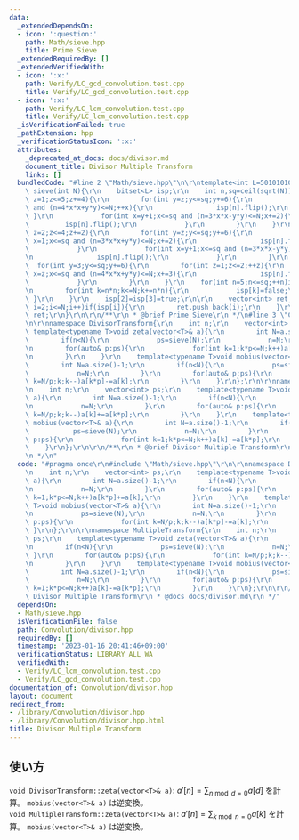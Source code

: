 ```yaml
---
data:
  _extendedDependsOn:
  - icon: ':question:'
    path: Math/sieve.hpp
    title: Prime Sieve
  _extendedRequiredBy: []
  _extendedVerifiedWith:
  - icon: ':x:'
    path: Verify/LC_gcd_convolution.test.cpp
    title: Verify/LC_gcd_convolution.test.cpp
  - icon: ':x:'
    path: Verify/LC_lcm_convolution.test.cpp
    title: Verify/LC_lcm_convolution.test.cpp
  _isVerificationFailed: true
  _pathExtension: hpp
  _verificationStatusIcon: ':x:'
  attributes:
    _deprecated_at_docs: docs/divisor.md
    document_title: Divisor Multiple Transform
    links: []
  bundledCode: "#line 2 \"Math/sieve.hpp\"\n\r\ntemplate<int L=50101010>vector<int>\
    \ sieve(int N){\r\n    bitset<L> isp;\r\n    int n,sq=ceil(sqrt(N));\r\n    for(int\
    \ z=1;z<=5;z+=4){\r\n        for(int y=z;y<=sq;y+=6){\r\n            for(int x=1;x<=sq\
    \ and (n=4*x*x+y*y)<=N;++x){\r\n                isp[n].flip();\r\n           \
    \ }\r\n            for(int x=y+1;x<=sq and (n=3*x*x-y*y)<=N;x+=2){\r\n       \
    \         isp[n].flip();\r\n            }\r\n        }\r\n    }\r\n    for(int\
    \ z=2;z<=4;z+=2){\r\n        for(int y=z;y<=sq;y+=6){\r\n            for (int\
    \ x=1;x<=sq and (n=3*x*x+y*y)<=N;x+=2){\r\n                isp[n].flip();\r\n\
    \            }\r\n            for(int x=y+1;x<=sq and (n=3*x*x-y*y)<=N;x+=2){\r\
    \n                isp[n].flip();\r\n            }\r\n        }\r\n    }\r\n  \
    \  for(int y=3;y<=sq;y+=6){\r\n        for(int z=1;z<=2;++z){\r\n            for(int\
    \ x=z;x<=sq and (n=4*x*x+y*y)<=N;x+=3){\r\n                isp[n].flip();\r\n\
    \            }\r\n        }\r\n    }\r\n    for(int n=5;n<=sq;++n)if(isp[n]){\r\
    \n        for(int k=n*n;k<=N;k+=n*n){\r\n            isp[k]=false;\r\n       \
    \ }\r\n    }\r\n    isp[2]=isp[3]=true;\r\n\r\n    vector<int> ret;\r\n    for(int\
    \ i=2;i<=N;i++)if(isp[i]){\r\n        ret.push_back(i);\r\n    }\r\n    return\
    \ ret;\r\n}\r\n\r\n/**\r\n * @brief Prime Sieve\r\n */\n#line 3 \"Convolution/divisor.hpp\"\
    \n\r\nnamespace DivisorTransform{\r\n    int n;\r\n    vector<int> ps;\r\n   \
    \ template<typename T>void zeta(vector<T>& a){\r\n        int N=a.size()-1;\r\n\
    \        if(n<N){\r\n            ps=sieve(N);\r\n            n=N;\r\n        }\r\
    \n        for(auto& p:ps){\r\n            for(int k=1;k*p<=N;k++)a[k*p]+=a[k];\r\
    \n        }\r\n    }\r\n    template<typename T>void mobius(vector<T>& a){\r\n\
    \        int N=a.size()-1;\r\n        if(n<N){\r\n            ps=sieve(N);\r\n\
    \            n=N;\r\n        }\r\n        for(auto& p:ps){\r\n            for(int\
    \ k=N/p;k;k--)a[k*p]-=a[k];\r\n        }\r\n    }\r\n};\r\n\r\nnamespace MultipleTransform{\r\
    \n    int n;\r\n    vector<int> ps;\r\n    template<typename T>void zeta(vector<T>&\
    \ a){\r\n        int N=a.size()-1;\r\n        if(n<N){\r\n            ps=sieve(N);\r\
    \n            n=N;\r\n        }\r\n        for(auto& p:ps){\r\n            for(int\
    \ k=N/p;k;k--)a[k]+=a[k*p];\r\n        }\r\n    }\r\n    template<typename T>void\
    \ mobius(vector<T>& a){\r\n        int N=a.size()-1;\r\n        if(n<N){\r\n \
    \           ps=sieve(N);\r\n            n=N;\r\n        }\r\n        for(auto&\
    \ p:ps){\r\n            for(int k=1;k*p<=N;k++)a[k]-=a[k*p];\r\n        }\r\n\
    \    }\r\n};\r\n\r\n/**\r\n * @brief Divisor Multiple Transform\r\n * @docs docs/divisor.md\r\
    \n */\n"
  code: "#pragma once\r\n#include \"Math/sieve.hpp\"\r\n\r\nnamespace DivisorTransform{\r\
    \n    int n;\r\n    vector<int> ps;\r\n    template<typename T>void zeta(vector<T>&\
    \ a){\r\n        int N=a.size()-1;\r\n        if(n<N){\r\n            ps=sieve(N);\r\
    \n            n=N;\r\n        }\r\n        for(auto& p:ps){\r\n            for(int\
    \ k=1;k*p<=N;k++)a[k*p]+=a[k];\r\n        }\r\n    }\r\n    template<typename\
    \ T>void mobius(vector<T>& a){\r\n        int N=a.size()-1;\r\n        if(n<N){\r\
    \n            ps=sieve(N);\r\n            n=N;\r\n        }\r\n        for(auto&\
    \ p:ps){\r\n            for(int k=N/p;k;k--)a[k*p]-=a[k];\r\n        }\r\n   \
    \ }\r\n};\r\n\r\nnamespace MultipleTransform{\r\n    int n;\r\n    vector<int>\
    \ ps;\r\n    template<typename T>void zeta(vector<T>& a){\r\n        int N=a.size()-1;\r\
    \n        if(n<N){\r\n            ps=sieve(N);\r\n            n=N;\r\n       \
    \ }\r\n        for(auto& p:ps){\r\n            for(int k=N/p;k;k--)a[k]+=a[k*p];\r\
    \n        }\r\n    }\r\n    template<typename T>void mobius(vector<T>& a){\r\n\
    \        int N=a.size()-1;\r\n        if(n<N){\r\n            ps=sieve(N);\r\n\
    \            n=N;\r\n        }\r\n        for(auto& p:ps){\r\n            for(int\
    \ k=1;k*p<=N;k++)a[k]-=a[k*p];\r\n        }\r\n    }\r\n};\r\n\r\n/**\r\n * @brief\
    \ Divisor Multiple Transform\r\n * @docs docs/divisor.md\r\n */"
  dependsOn:
  - Math/sieve.hpp
  isVerificationFile: false
  path: Convolution/divisor.hpp
  requiredBy: []
  timestamp: '2023-01-16 20:41:46+09:00'
  verificationStatus: LIBRARY_ALL_WA
  verifiedWith:
  - Verify/LC_lcm_convolution.test.cpp
  - Verify/LC_gcd_convolution.test.cpp
documentation_of: Convolution/divisor.hpp
layout: document
redirect_from:
- /library/Convolution/divisor.hpp
- /library/Convolution/divisor.hpp.html
title: Divisor Multiple Transform
---
```

## 使い方

`void DivisorTransform::zeta(vector<T>& a)`: $a'[n]=\sum_{n \bmod d=0} a[d]$ を計算。 `mobius(vector<T>& a)` は逆変換。  
`void MultipleTransform::zeta(vector<T>& a)`: $a'[n]=\sum_{k \bmod n=0} a[k]$ を計算。 `mobius(vector<T>& a)` は逆変換。